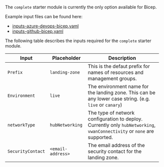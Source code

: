 <!-- markdownlint-disable first-line-h1 -->
The `complete` starter module is currently the only option available for Bicep.

Example input files can be found here:

- [inputs-azure-devops-bicep.yaml][example_powershell_inputs_azure_devops_bicep]
- [inputs-github-bicep.yaml][example_powershell_inputs_github_bicep]

The following table describes the inputs required for the `complete` starter module.

| Input | Placeholder | Description |
| - | -- | --- |
| `Prefix` | `landing-zone` | This is the defaut prefix for names of resources and management groups. |
| `Environment` | `live` | The environment name for the landing zone. This can be any lower case string. (e.g. `live` or `canary`)  |
| `networkType` | `hubNetworking` | The type of network configuration to deploy. Currently only `hubNetworking`, `vwanConnectivity` or `none` are supported. |
| `SecurityContact` | `<email-address>` | The email address of the security contact for the landing zone. |

 [//]: # (************************)
 [//]: # (INSERT LINK LABELS BELOW)
 [//]: # (************************)

[example_powershell_inputs_azure_devops_bicep]:     examples/powershell-inputs/inputs-azure-devops-bicep.yaml "Example - PowerShell Inputs - Azure DevOps - Bicep"
[example_powershell_inputs_github_bicep]:     examples/powershell-inputs/inputs-github-bicep.yaml "Example - PowerShell Inputs - GitHub - Bicep"
